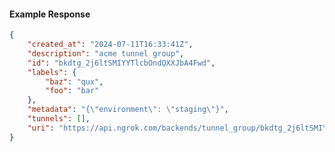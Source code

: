 <!-- Code generated for API Clients. DO NOT EDIT. -->

#### Example Response

```json
{
	"created_at": "2024-07-11T16:33:41Z",
	"description": "acme tunnel group",
	"id": "bkdtg_2j6ltSMIYYTlcbOndQXXJbA4Fwd",
	"labels": {
		"baz": "qux",
		"foo": "bar"
	},
	"metadata": "{\"environment\": \"staging\"}",
	"tunnels": [],
	"uri": "https://api.ngrok.com/backends/tunnel_group/bkdtg_2j6ltSMIYYTlcbOndQXXJbA4Fwd"
}
```
